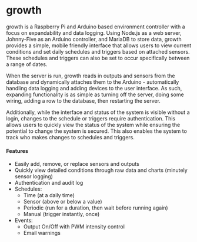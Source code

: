 # growth
growth is a Raspberry Pi and Arduino based environment controller with a focus on expandability and data logging. Using Node.js as a web server, Johnny-Five as an Arduino controller, and MariaDB to store data, growth provides a simple, mobile friendly interface that allows users to view current conditions and set daily schedules and triggers based on attached sensors. These schedules and triggers can also be set to occur specifically between a range of dates.

When the server is run, growth reads in outputs and sensors from the database and dynamically attaches them to the Arduino - automatically handling data logging and adding devices to the user interface. As such, expanding functionality is as simple as turning off the server, doing some wiring, adding a row to the database, then restarting the server.

Additionally, while the interface and status of the system is visible without a login, changes to the schedule or triggers require authentication. This allows users to quickly view the status of the system while ensuring the potential to change the system is secured. This also enables the system to track who makes changes to schedules and triggers.

#### Features
* Easily add, remove, or replace sensors and outputs
* Quickly view detailed conditions through raw data and charts (minutely sensor logging)
* Authentication and audit log
* Schedules:
  * Time (at a daily time)
  * Sensor (above or below a value)
  * Periodic (run for a duration, then wait before running again)
  * Manual (trigger instantly, once)
* Events:
  * Output On/Off with PWM intensity control
  * Email warnings
